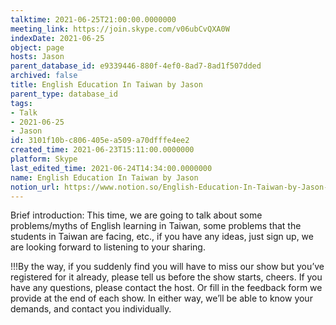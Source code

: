 ```yaml
---
talktime: 2021-06-25T21:00:00.0000000
meeting_link: https://join.skype.com/v06ubCvQXA0W
indexDate: 2021-06-25
object: page
hosts: Jason
parent_database_id: e9339446-880f-4ef0-8ad7-8ad1f507dded
archived: false
title: English Education In Taiwan by Jason
parent_type: database_id
tags:
- Talk
- 2021-06-25
- Jason
id: 3101f10b-c806-405e-a509-a70dfffe4ee2
created_time: 2021-06-23T15:11:00.0000000
platform: Skype
last_edited_time: 2021-06-24T14:34:00.0000000
name: English Education In Taiwan by Jason
notion_url: https://www.notion.so/English-Education-In-Taiwan-by-Jason-3101f10bc806405ea509a70dfffe4ee2
---
```




Brief introduction: This time, we are going to talk about some problems/myths of English learning in Taiwan, some problems that the students in Taiwan are facing, etc., if you have any ideas, just sign up, we are looking forward to listening to your sharing.

!!!By the way, if you suddenly find you will have to miss our show but you’ve registered for it already, please tell us before the show starts, cheers.
If you have any questions, please contact the host. Or fill in the feedback form we provide at the end of each show. In either way, we’ll be able to know your demands, and contact you individually.

